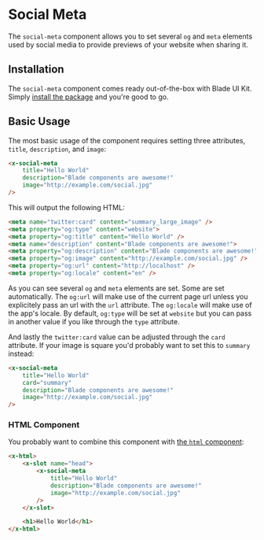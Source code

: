 # Social Meta

The `social-meta` component allows you to set several `og` and `meta` elements used by social media to provide previews of your website when sharing it. 

## Installation

The `social-meta` component comes ready out-of-the-box with Blade UI Kit. Simply [install the package](/docs/{{version}}/installation) and you're good to go.

## Basic Usage

The most basic usage of the component requires setting three attributes, `title`, `description`, and `image`:

```html
<x-social-meta
    title="Hello World"
    description="Blade components are awesome!"
    image="http://example.com/social.jpg"
/>
```

This will output the following HTML:

```html
<meta name="twitter:card" content="summary_large_image" />
<meta property="og:type" content="website">
<meta property="og:title" content="Hello World" />
<meta name="description" content="Blade components are awesome!">
<meta property="og:description" content="Blade components are awesome!">
<meta property="og:image" content="http://example.com/social.jpg" />
<meta property="og:url" content="http://localhost" />
<meta property="og:locale" content="en" />
```

As you can see several `og` and `meta` elements are set. Some are set automatically. The `og:url` will make use of the current page url unless you explicitely pass an url with the `url` attribute. The `og:locale` will make use of the app's locale. By default, `og:type` will be set at `website` but you can pass in another value if you like through the `type` attribute.

And lastly the `twitter:card` value can be adjusted through the `card` attribute. If your image is square you'd probably want to set this to `summary` instead:

```html
<x-social-meta
    title="Hello World"
    card="summary"
    description="Blade components are awesome!"
    image="http://example.com/social.jpg"
/>
```

### HTML Component

You probably want to combine this component with [the `html` component](/docs/{{version}}/html):

```html
<x-html>
    <x-slot name="head">
        <x-social-meta
            title="Hello World"
            description="Blade components are awesome!"
            image="http://example.com/social.jpg"
        />
    </x-slot>

    <h1>Hello World</h1>
</x-html>
```
